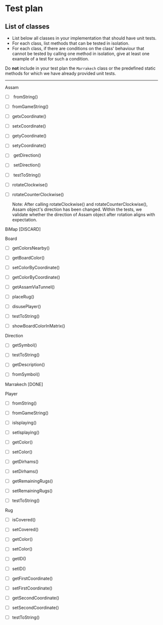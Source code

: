 
# Test plan

## List of classes

* List below all classes in your implementation that should have unit tests.
* For each class, list methods that can be tested in isolation.
* For each class, if there are conditions on the class' behaviour that cannot
  be tested by calling one method in isolation, give at least one example of
  a test for such a condition.

Do **not** include in your test plan the `Marrakech` class or the predefined
static methods for which we have already provided unit tests.

---



Assam

-   [ ] ​    fromString()

-   [ ] ​    fromGameString()

-   [ ] ​    getxCoordinate()

-   [ ] ​    setxCoordinate()

-   [ ] ​    getyCoordinate()

-   [ ] ​    setyCoordinate()

-   [ ] ​    getDirection()

-   [ ] ​    setDirection()

-   [ ] ​    testToString()

-   [ ] ​    rotateClockwise()

-   [ ] ​    rotateCounterClockwise()

    Note: After calling rotateClockwise() and rotateCounterClockwise(), Assam object's direction has been changed. Within the tests, we validate whether the direction of Assam object after rotation aligns with expectation.

BiMap [DISCARD]

Board

-   [ ]   getColorsNearby()

-   [ ]   getBoardColor()

-   [ ]   setColorByCoordinate()

-   [ ]   getColorByCoordinate()

-   [ ]   getAssamViaTunnel()

-   [ ]   placeRug()

-   [ ]   disusePlayer()

-   [ ]   testToString()

-   [ ]   showBoardColorInMatrix()

Direction

-   [ ]   getSymbol()

-   [ ]   testToString()

-   [ ]   getDescription()

-   [ ]   fromSymbol()


Marrakech [DONE]

Player

-   [ ]   fromString()

-   [ ]   fromGameString()

-   [ ]   isIsplaying()

-   [ ]   setIsplaying()

-   [ ]   getColor()

-   [ ]   setColor()

-   [ ]   getDirhams()

-   [ ]   setDirhams()

-   [ ]   getRemainingRugs()

-   [ ]   setRemainingRugs()

-   [ ]   testToString()


Rug

-   [ ]   isCovered()

-   [ ]   setCovered()

-   [ ]   getColor()

-   [ ]   setColor()

-   [ ]   getID()

-   [ ]   setID()

-   [ ]   getFirstCoordinate()

-   [ ]   setFirstCoordinate()

-   [ ]   getSecondCoordinate()

-   [ ]   setSecondCoordinate()

-   [ ]   testToString()